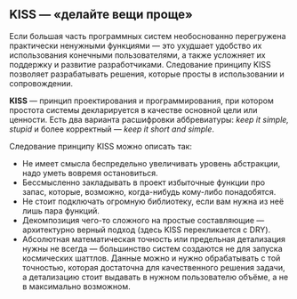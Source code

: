 ## KISS — «делайте вещи проще»

Если большая часть программных систем необоснованно перегружена практически ненужными функциями — это ухудшает удобство их использования конечными пользователями, а также усложняет их поддержку и развитие разработчиками. Следование принципу KISS позволяет разрабатывать решения, которые просты в использовании и сопровождении.

**KISS** — принцип проектирования и программирования, при котором простота системы декларируется в качестве основной цели или ценности. Есть два варианта расшифровки аббревиатуры: *keep it simple, stupid* и более корректный — *keep it short and simple*.

Следование принципу KISS можно описать так:

- Не имеет смысла беспредельно увеличивать уровень абстракции, надо уметь вовремя остановиться.
- Бессмысленно закладывать в проект избыточные функции про запас, которые, возможно, когда-нибудь кому-либо понадобятся.
- Не стоит подключать огромную библиотеку, если вам нужна из неё лишь пара функций.
- Декомпозиция чего-то сложного на простые составляющие — архитектурно верный подход (здесь KISS перекликается с DRY).
- Абсолютная математическая точность или предельная детализация нужны не всегда — большинство систем создаются не для запуска космических шаттлов. Данные можно и нужно обрабатывать с той точностью, которая достаточна для качественного решения задачи, а детализацию стоит выдавать в нужном пользователю объёме, а не в максимально возможном.

